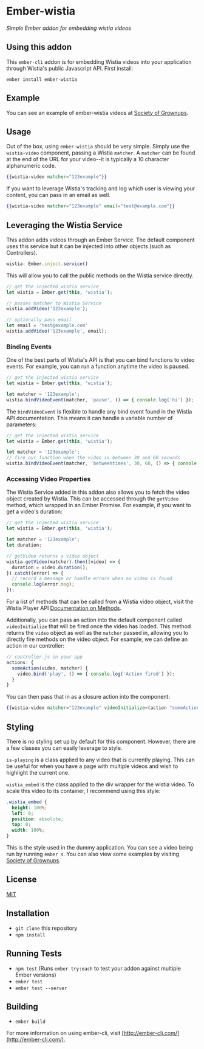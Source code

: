# Ember-wistia
*Simple Ember addon for embedding wistia videos*

## Using this addon

This `ember-cli` addon is for embedding Wistia videos into your application through Wistia's public Javascript API.
First install:

```
ember install ember-wistia
```

## Example
You can see an example of ember-wistia videos at [Society of Grownups](https://www.societyofgrownups.com/online-classes).

## Usage
Out of the box, using `ember-wistia` should be very simple.
Simply use the `wistia-video` component, passing a Wistia `matcher`.
A `matcher` can be found at the end of the URL for your video--it is typically a 10 character alphanumeric code.

```handlebars
{{wistia-video matcher="123example"}}
```

If you want to leverage Wistia's tracking and log which user is viewing your content, you can pass in an email as well.

```handlebars
{{wistia-video matcher="123example" email="test@example.com"}}
```

## Leveraging the Wistia Service
This addon adds videos through an Ember Service.
The default component uses this service but it can be injected into other objects (such as Controllers).

```javascript
wistia: Ember.inject.service()
```

This will allow you to call the public methods on the Wistia service directly.

```javascript
// get the injected wistia service
let wistia = Ember.get(this, 'wistia');

// passes matcher to Wistia Service
wistia.addVideo('123example');

// optionally pass email
let email = 'test@example.com'
wistia.addVideo('123example', email);
```

### Binding Events
One of the best parts of Wistia's API is that you can bind functions to video events.
For example, you can run a function anytime the video is paused.

```javascript
// get the injected wistia service
let wistia = Ember.get(this, 'wistia');

let matcher = '123example';
wistia.bindVideoEvent(matcher, 'pause', () => { console.log('hi') });
```

The `bindVideoEvent` is flexible to handle any bind event found in the Wistia API documentation.
This means it can handle a variable number of parameters:

```javascript
// get the injected wistia service
let wistia = Ember.get(this, 'wistia');

let matcher = '123example';
// fire our function when the video is between 30 and 60 seconds
wistia.bindVideoEvent(matcher, 'betweentimes', 30, 60, () => { console.log('hi') });
```

### Accessing Video Properties
The Wistia Service added in this addon also allows you to fetch the video object created by Wistia.
This can be accessed through the `getVideo` method, which wrapped in an Ember Promise.
For example, if you want to get a video's duration:

```javascript
// get the injected wistia service
let wistia = Ember.get(this, 'wistia');

let matcher = '123example';
let duration;

// getVideo returns a video object
wistia.getVideo(matcher).then((video) => {
  duration = video.duration();
}).catch((error) => {
  // record a message or handle errors when no video is found
  console.log(error.msg);
});
```

For a list of methods that can be called from a Wistia video object, visit the Wistia Player API [Documentation on Methods](https://wistia.com/doc/player-api#methods).

Additionally, you can pass an action into the default component called `videoInitialize` that will be fired once the video has loaded.
This method returns the `video` object as well as the `matcher` passed in, allowing you to directly fire methods on the video object.
For example, we can define an action in our controller:

```javascript
// controller.js in your app
actions: {
  someAction(video, matcher) {
    video.bind('play', () => { console.log('Action fired') });
  }
}
```

You can then pass that in as a closure action into the component:

```handlebars
{{wistia-video matcher="123example" videoInitialize=(action "someAction")}}
```

## Styling
There is no styling set up by default for this component.
However, there are a few classes you can easily leverage to style.

`is-playing` is a class applied to any video that is currently playing.
This can be useful for when you have a page with multiple videos and wish to highlight the current one.

`wistia_embed` is the class applied to the div wrapper for the wistia video.
To scale this video to its container, I recommend using this style:

```css
.wistia_embed {
  height: 100%;
  left: 0;
  position: absolute;
  top: 0;
  width: 100%;
}
```

This is the style used in the dummy application.
You can see a video being run by running `ember s`.
You can also view some examples by visiting [Society of Grownups](https://www.societyofgrownups.com/courses).

## License
[MIT](LICENSE.md)

## Installation

* `git clone` this repository
* `npm install`

## Running Tests

* `npm test` (Runs `ember try:each` to test your addon against multiple Ember versions)
* `ember test`
* `ember test --server`

## Building

* `ember build`

For more information on using ember-cli, visit [http://ember-cli.com/](http://ember-cli.com/).

